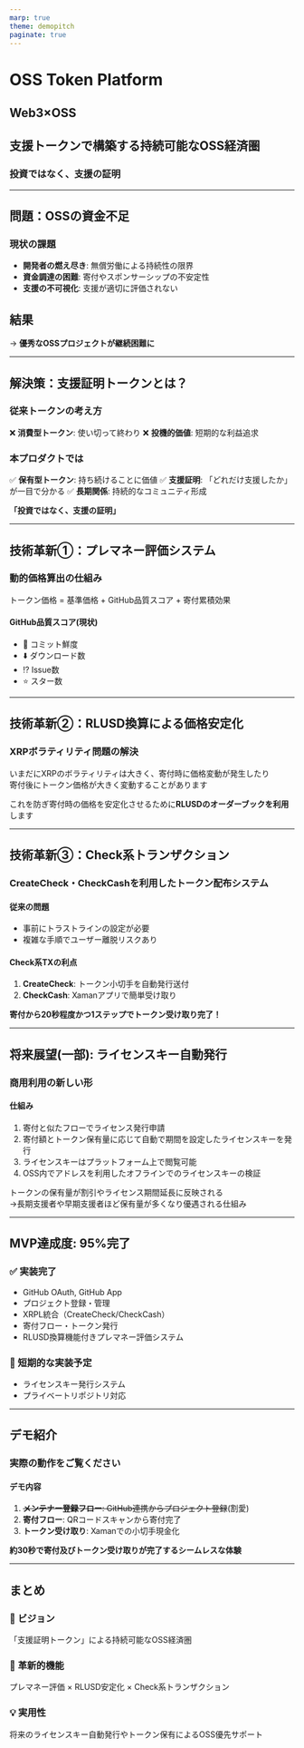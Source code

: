 ```yaml
---
marp: true
theme: demopitch
paginate: true
---
```


# OSS **Token** Platform

## Web3×OSS

## 支援トークンで構築する持続可能なOSS経済圏

### 投資ではなく、支援の証明

<!--
【原稿】タイトルスライド（15秒）
私の作成したプロダクト「OSS Token Platform」についてご紹介します。

本プロダクトはOSSプロジェクトの資金調達を支援するプラットフォームです。「投資ではなく、支援の証明」というコンセプトで、支援者にトークンを発行する仕組みです。

【強調ポイント】
- 「投資ではなく、支援の証明」を明確に伝える
- シンプルにプロダクトの概要を説明
-->

---

## 問題：OSSの資金不足

### 現状の課題

- **開発者の燃え尽き**: 無償労働による持続性の限界
- **資金調達の困難**: 寄付やスポンサーシップの不安定性
- **支援の不可視化**: 支援が適切に評価されない

## 結果

→ **優秀なOSSプロジェクトが継続困難に**

<!--
【原稿】問題提起（30秒）
OSSプロジェクトには現状3つの課題があります。

1つ目は開発者の燃え尽きです。無償労働が続くと持続が困難になります。
2つ目は資金調達の不安定さです。寄付やスポンサーシップに依存しているため、収入が予測できません。
3つ目は支援の見えにくさです。誰がどれだけ支援したかが分からないため、支援者側もモチベーション維持が難しい状況です。

【強調ポイント】
- 3つの課題を整理して分かりやすく説明
- 事実ベースで問題を提示
-->

---

## 解決策：支援証明トークンとは？

### 従来トークンの考え方

❌ **消費型トークン**: 使い切って終わり
❌ **投機的価値**: 短期的な利益追求

### 本プロダクトでは

✅ **保有型トークン**: 持ち続けることに価値
✅ **支援証明**: 「どれだけ支援したか」が一目で分かる
✅ **長期関係**: 持続的なコミュニティ形成

**「投資ではなく、支援の証明」**

<!--
【原稿】解決策の核心（45秒）
これらの問題を解決するため、本プロダクトでは「支援証明トークン」を発行します。

従来のトークンとの違いは主に3点です。
1つ目は保有型であること。使い切るのではなく、持ち続けることに意味があります。
2つ目は支援の可視化。どれだけ支援したかが一目で分かります。
3つ目は長期的な関係構築。一時的な取引ではなく、継続的なコミュニティ参加を促進します。

重要なのは、これは投資商品を想定していないということです。支援した実績を示すための証明書のような役割を果たします。

次に本プロダクトの技術的な特徴を紹介します。

【強調ポイント】
- 3つの特徴を明確に区別して説明
- 「投資ではない」ことを明確に伝える
-->

---

## 技術革新①：プレマネー評価システム

### 動的価格算出の仕組み

トークン価格 = 基準価格 + <span class="accent">GitHub品質スコア</span> + 寄付累積効果

#### GitHub品質スコア(現状)

- 📝 コミット鮮度
- ⬇️ ダウンロード数
- ⁉️ Issue数
- ⭐ スター数

<!--
【原稿】技術革新①（30秒）
1つ目の技術的特徴は、プレマネー評価システムです。

スライドのように、トークンの価格は基準価格に加えて、GitHubの品質スコアと寄付の累積効果によって決まります。
基準価格は最低価格を保証するもので、GitHubの品質スコアはプロジェクトの活動状況を示します。
このようにGitHubのデータを使って、プロジェクトの活動状況を自動で評価します。コミットの頻度、ダウンロード数、Issue対応、スター数などを総合的に判断して、トークンの価格を算出します。

これにより、プロジェクトが成長すると価格も上昇し、早期に支援した人ほど多くのトークンを取得できる仕組みになっています。

また、基準価格・GitHubの品質スコア算出のためのパラメータ・寄付の累積影響度は、アプリケーションをリリースすることなく動的に更新可能で、
価格的なハックをされないためにこれらのパラメータは非公開にする予定です。

【強調ポイント】
- 客観的なデータに基づく評価システム
- 早期支援者のメリットを説明
-->

---

## 技術革新②：RLUSD換算による価格安定化

### XRPボラティリティ問題の解決

いまだにXRPのボラティリティは大きく、寄付時に価格変動が発生したり  
寄付後にトークン価格が大きく変動することがあります

これを防ぎ寄付時の価格を安定化させるために<span class="accent">**RLUSDのオーダーブックを利用**</span>します

<!--
【原稿】技術革新②（30秒）
2つ目は、RLUSD換算による価格安定化です。

XRPに限らず暗号資産は価格変動が大きいため、寄付時等に金額が変わってしまう問題があります。そこで、RLUSDのオーダーブックを利用して価格を安定化させています。

これにより、寄付者は予想した金額で寄付でき、受け取る側も安定した資金を得ることができます。

【強調ポイント】
- 具体的な問題とその解決策を説明
- ユーザーにとってのメリットを明確に
-->

---

## 技術革新③：<span class="accent">Check系</span>トランザクション

### CreateCheck・CheckCashを利用したトークン配布システム

#### 従来の問題

- 事前にトラストラインの設定が必要
- 複雑な手順でユーザー離脱リスクあり

#### Check系TXの利点

1. **CreateCheck**: トークン小切手を自動発行送付
2. **CheckCash**: Xamanアプリで簡単受け取り

**寄付から20秒程度かつ1ステップでトークン受け取り完了！**

<!--
【原稿】技術革新③（30秒）
3つ目は、Check系トランザクションの活用です。

通常、XRPLでトークンを受け取るには事前にトラストラインの設定が必要で、特に最初トークンを受け取るための手順が1手多い状態です。
私はXRPLのCheck機能を使って、この問題を解決しました。

寄付をすると、トークンの「小切手」が自動発行されます。受け取る側はXamanアプリで簡単に現金化できます。
小切手発行後すぐさま受け取りのためのXaman通知を行い、ユーザーは署名のためのアクションを行うだけでトークンを受け取ることができます。
寄付からトークン受け取りまで約20秒、寄付を含めて2ステップで完了します。

次に、トークンを受け取ったあとのユーティリティとしての機能を次のスライドで紹介します。

【強調ポイント】
- 従来の問題と解決策を分かりやすく説明
- 具体的な時間とステップ数を提示
-->

---

## 将来展望(一部): ライセンスキー自動発行

### 商用利用の新しい形

#### 仕組み

1. 寄付と似たフローでライセンス発行申請
2. <span class="accent">寄付額とトークン保有量に応じて</span>自動で期間を設定したライセンスキーを発行
3. ライセンスキーはプラットフォーム上で閲覧可能
4. <span class="accent">OSS内でアドレスを利用したオフラインでのライセンスキーの検証</span>

<span class="accent">トークンの保有量が割引やライセンス期間延長に反映される</span>  
→長期支援者や早期支援者ほど保有量が多くなり優遇される仕組み

<!--
【原稿】将来展望（20秒）
将来的には、ライセンスキーの自動発行機能を追加予定です。

商用利用時に、トークンの保有量に応じてライセンス料が割引される仕組みです。トークンを保有している人ほど、より多くの割引や期間の延長を受けられます。

これにより、トークンは単なる記念品ではなく、実用的な価値を持つものになります。

このライセンスキーの機能の他、将来的にはトークン保有者向けの優先サポートや、OSSプロジェクトへの特別なアクセス権なども検討しています。

また、リップリング等を利用すればOSSから派生する拡張機能などにも応用ができるのではと考えています。

【強調ポイント】
- 将来機能の具体的なメリット
- トークンの実用性を説明
-->

---

## MVP達成度: **<span class="accent">95%</span>完了**

### ✅ 実装完了

- GitHub OAuth, GitHub App
- プロジェクト登録・管理
- XRPL統合（CreateCheck/CheckCash）
- 寄付フロー・トークン発行
- RLUSD換算機能付きプレマネー評価システム

### 🚧 短期的な実装予定

- ライセンスキー発行システム
- プライベートリポジトリ対応

<!--
【原稿】MVP達成度（15秒）
最後に、MVPの達成度です。主要機能は実装完了しています。

GitHub連携、寄付フロー、トークン発行、RLUSD換算機能など、基本的な機能は全て動作します。

【強調ポイント】
- 実装状況を簡潔に報告
- 動作するプロダクトであることを伝える
-->

---

## デモ紹介

### 実際の動作をご覧ください

#### デモ内容

1. ~~**メンテナー登録フロー**: GitHub連携からプロジェクト登録~~(割愛)
2. **寄付フロー**: QRコードスキャンから寄付完了
3. **トークン受け取り**: Xamanでの小切手現金化

**約30秒で寄付及びトークン受け取りが完了するシームレスな体験**

<!--
【原稿】デモ紹介（45秒）
最後に実際の動作をご覧ください。

寄付フローをデモします。QRコードをスキャンして寄付し、Xamanアプリでトークンを受け取るまでの流れです。

注目していただきたいのは、操作の簡単さです。複雑な設定は不要で、約30秒で寄付からトークン受け取りまで完了します。

技術的な複雑さをユーザーから隠蔽し、簡単に支援できる仕組みを目指しています。

【強調ポイント】
- デモの内容を事前に説明
- 操作の簡単さを強調
- ユーザビリティの重要性を伝える
-->

---

## まとめ

### 🎯 **ビジョン**

「支援証明トークン」による持続可能なOSS経済圏

### 🚀 **革新的機能**

プレマネー評価 × RLUSD安定化 × Check系トランザクション

### 💡 **実用性**

将来のライセンスキー自動発行やトークン保有によるOSS優先サポート

<!--
【原稿】まとめ（15秒）
最後にまとめです。

「支援証明トークン」により、持続可能なOSS支援の仕組みを提供します。プレマネー評価、RLUSD安定化、Check系トランザクションの3つの技術で、実用的なソリューションを実現します。
将来的な機能の追加により、トークンは単なる支援の証明ではなく、実用的な価値を持つものとして複数の機能を提供したいと考えています。

ご清聴ありがとうございました。

【強調ポイント】
- 3つの技術要素を再確認
- 実用性を最後に強調
- 簡潔に締めくくる
-->
